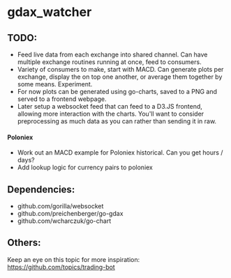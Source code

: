 # gdax_watcher

## TODO:
- Feed live data from each exchange into shared channel. Can have multiple exchange routines running at once, feed to consumers.
- Variety of consumers to make, start with MACD. Can generate plots per exchange, display the on top one another, or average them together by some means. Experiment.
- For now plots can be generated using go-charts, saved to a PNG and served to a frontend webpage. 
 - Later setup a websocket feed that can feed to a D3.JS frontend, allowing more interaction with the charts. You'll want to consider preprocessing as much data as you can rather than sending it in raw. 

#### Poloniex
- Work out an MACD example for Poloniex historical. Can you get hours / days?
- Add lookup logic for currency pairs to poloniex

## Dependencies:
- github.com/gorilla/websocket
- github.com/preichenberger/go-gdax
- github.com/wcharczuk/go-chart

## Others: 
Keep an eye on this topic for more inspiration: https://github.com/topics/trading-bot
